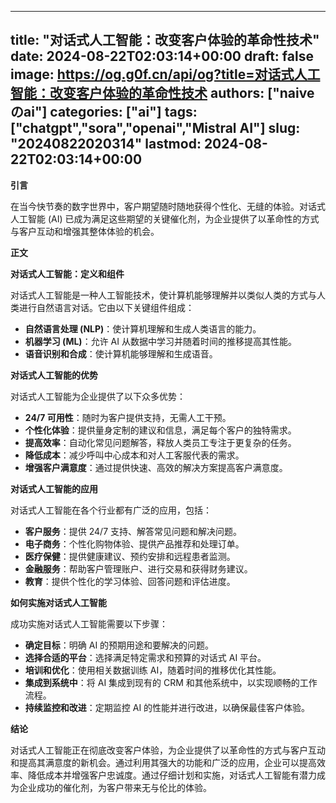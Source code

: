 
---
title: "对话式人工智能：改变客户体验的革命性技术"
date: 2024-08-22T02:03:14+00:00
draft: false
image: https://og.g0f.cn/api/og?title=对话式人工智能：改变客户体验的革命性技术
authors: ["naiveのai"]
categories: ["ai"]
tags: ["chatgpt","sora","openai","Mistral AI"]
slug: "20240822020314"
lastmod: 2024-08-22T02:03:14+00:00
---
**引言**

在当今快节奏的数字世界中，客户期望随时随地获得个性化、无缝的体验。对话式人工智能 (AI) 已成为满足这些期望的关键催化剂，为企业提供了以革命性的方式与客户互动和增强其整体体验的机会。

**正文**

**对话式人工智能：定义和组件**

对话式人工智能是一种人工智能技术，使计算机能够理解并以类似人类的方式与人类进行自然语言对话。它由以下关键组件组成：

* **自然语言处理 (NLP)**：使计算机理解和生成人类语言的能力。
* **机器学习 (ML)**：允许 AI 从数据中学习并随着时间的推移提高其性能。
* **语音识别和合成**：使计算机能够理解和生成语音。

**对话式人工智能的优势**

对话式人工智能为企业提供了以下众多优势：

* **24/7 可用性**：随时为客户提供支持，无需人工干预。
* **个性化体验**：提供量身定制的建议和信息，满足每个客户的独特需求。
* **提高效率**：自动化常见问题解答，释放人类员工专注于更复杂的任务。
* **降低成本**：减少呼叫中心成本和对人工客服代表的需求。
* **增强客户满意度**：通过提供快速、高效的解决方案提高客户满意度。

**对话式人工智能的应用**

对话式人工智能在各个行业都有广泛的应用，包括：

* **客户服务**：提供 24/7 支持、解答常见问题和解决问题。
* **电子商务**：个性化购物体验、提供产品推荐和处理订单。
* **医疗保健**：提供健康建议、预约安排和远程患者监测。
* **金融服务**：帮助客户管理账户、进行交易和获得财务建议。
* **教育**：提供个性化的学习体验、回答问题和评估进度。

**如何实施对话式人工智能**

成功实施对话式人工智能需要以下步骤：

* **确定目标**：明确 AI 的预期用途和要解决的问题。
* **选择合适的平台**：选择满足特定需求和预算的对话式 AI 平台。
* **培训和优化**：使用相关数据训练 AI，随着时间的推移优化其性能。
* **集成到系统中**：将 AI 集成到现有的 CRM 和其他系统中，以实现顺畅的工作流程。
* **持续监控和改进**：定期监控 AI 的性能并进行改进，以确保最佳客户体验。

**结论**

对话式人工智能正在彻底改变客户体验，为企业提供了以革命性的方式与客户互动和提高其满意度的新机会。通过利用其强大的功能和广泛的应用，企业可以提高效率、降低成本并增强客户忠诚度。通过仔细计划和实施，对话式人工智能有潜力成为企业成功的催化剂，为客户带来无与伦比的体验。